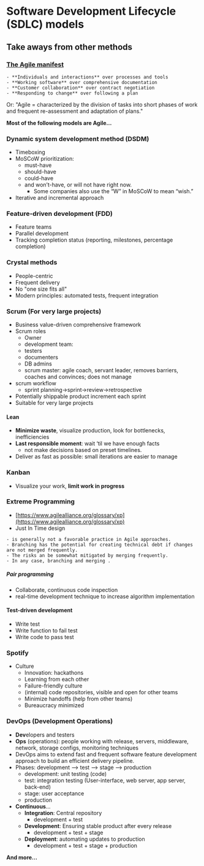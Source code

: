# Software Development Lifecycle (SDLC) models

## Take aways from other methods

### [The Agile manifest](https://agilemanifesto.org/)

```{admonition} Values
- **Individuals and interactions** over processes and tools
- **Working software** over comprehensive documentation
- **Customer collaboration** over contract negotiation
- **Responding to change** over following a plan
```

Or:
"Agile = characterized by the division of tasks into short phases of work and frequent re-assessment and adaptation of plans."

**Most of the following models are Agile...**

### Dynamic system development method (DSDM)

- Timeboxing
- MoSCoW prioritization:
    - must-have
    - should-have
    - could-have
    - and won’t-have, or will not have right now.
        - Some companies also use the “W” in MoSCoW to mean “wish.”
- Iterative and incremental approach

### Feature-driven development (FDD)

- Feature teams
- Parallel development
- Tracking completion status (reporting, milestones, percentage completion)

### Crystal methods

- People-centric
- Frequent delivery
- No "one size fits all"
- Modern principles: automated tests, frequent integration

### Scrum (For very large projects)

- Business value-driven comprehensive framework
- Scrum roles
    - Owner
    - development team:
    - testers
    - documenters
    - DB admins
    - scrum master: agile coach, servant leader, removes barriers, coaches and convinces; does not manage
- scrum workflow
    - sprint planning->sprint->review->retrospective
- Potentially shippable product increment each sprint
- Suitable for very large projects

#### Lean

- **Minimize waste**, visualize production, look for bottlenecks, inefficiencies
- **Last responsible moment**: wait ‘til we have enough facts
    - not make decisions based on preset timelines.
- Deliver as fast as possible: small iterations are easier to manage

### Kanban

- Visualize your work, **limit work in progress**

### Extreme Programming

- [https://www.agilealliance.org/glossary/xp](https://www.agilealliance.org/glossary/xp)
- Just In Time design

```{admonition} Branching and merging is not listed as a core XP practice
- is generally not a favorable practice in Agile approaches. 
- Branching has the potential for creating technical debt if changes are not merged frequently. 
- The risks an be somewhat mitigated by merging frequently. 
- In any case, branching and merging .
```

##### Pair programming

- Collaborate, continuous code inspection
- real-time development technique to increase algorithm implementation

#### Test-driven development

- Write test
- Write function to fail test
- Write code to pass test

### Spotify

- Culture
    - Innovation: hackathons
    - Learning from each other
    - Failure-friendly culture
    - (internal) code repositories, visible and open for other teams
    - Minimize handoffs (help from other teams)
    - Bureaucracy minimized


### DevOps (Development Operations)

- **Dev**elopers and testers
- **Ops** (operations): people working with release, servers, middleware, network, storage configs, monitoring techniques
- DevOps aims to extend fast and frequent software feature development approach to build an efficient delivery pipeline.
- Phases: development --> test --> stage --> production
    - development: unit testing (code)
    - test: integration testing (User-interface, web server, app server, back-end)
    - stage: user acceptance
    - production
- **Continuous**...
    - **Integration**: Central repository
        - development + test
    - **Development**: Ensuring stable product after every release
        - development + test + stage
    - **Deployment**: automating updates to production
        - development + test + stage + production

**And more...**
